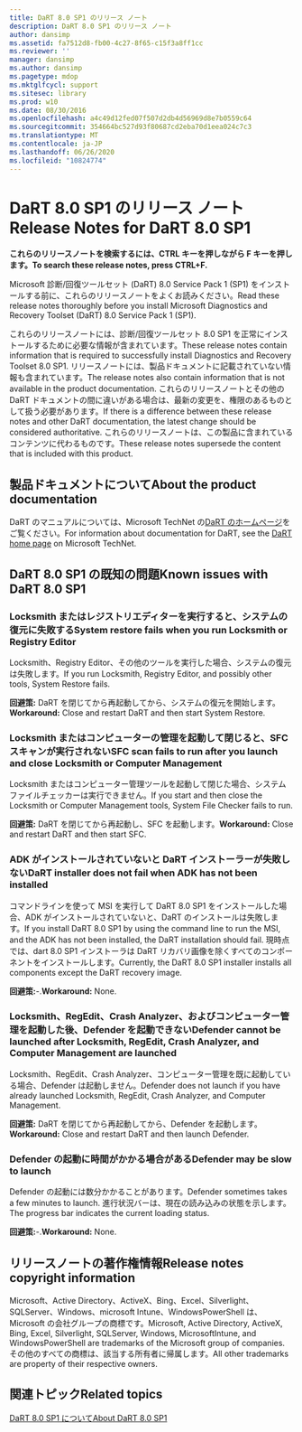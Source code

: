 ```yaml
---
title: DaRT 8.0 SP1 のリリース ノート
description: DaRT 8.0 SP1 のリリース ノート
author: dansimp
ms.assetid: fa7512d8-fb00-4c27-8f65-c15f3a8ff1cc
ms.reviewer: ''
manager: dansimp
ms.author: dansimp
ms.pagetype: mdop
ms.mktglfcycl: support
ms.sitesec: library
ms.prod: w10
ms.date: 08/30/2016
ms.openlocfilehash: a4c49d12fed07f507d2db4d56969d8e7b0559c64
ms.sourcegitcommit: 354664bc527d93f80687cd2eba70d1eea024c7c3
ms.translationtype: MT
ms.contentlocale: ja-JP
ms.lasthandoff: 06/26/2020
ms.locfileid: "10824774"
---
```

# <span data-ttu-id="63efc-103">DaRT 8.0 SP1 のリリース ノート</span><span class="sxs-lookup"><span data-stu-id="63efc-103">Release Notes for DaRT 8.0 SP1</span></span>


**<span data-ttu-id="63efc-104">これらのリリースノートを検索するには、CTRL キーを押しながら F キーを押します。</span><span class="sxs-lookup"><span data-stu-id="63efc-104">To search these release notes, press CTRL+F.</span></span>**

<span data-ttu-id="63efc-105">Microsoft 診断/回復ツールセット (DaRT) 8.0 Service Pack 1 (SP1) をインストールする前に、これらのリリースノートをよくお読みください。</span><span class="sxs-lookup"><span data-stu-id="63efc-105">Read these release notes thoroughly before you install Microsoft Diagnostics and Recovery Toolset (DaRT) 8.0 Service Pack 1 (SP1).</span></span>

<span data-ttu-id="63efc-106">これらのリリースノートには、診断/回復ツールセット 8.0 SP1 を正常にインストールするために必要な情報が含まれています。</span><span class="sxs-lookup"><span data-stu-id="63efc-106">These release notes contain information that is required to successfully install Diagnostics and Recovery Toolset 8.0 SP1.</span></span> <span data-ttu-id="63efc-107">リリースノートには、製品ドキュメントに記載されていない情報も含まれています。</span><span class="sxs-lookup"><span data-stu-id="63efc-107">The release notes also contain information that is not available in the product documentation.</span></span> <span data-ttu-id="63efc-108">これらのリリースノートとその他の DaRT ドキュメントの間に違いがある場合は、最新の変更を、権限のあるものとして扱う必要があります。</span><span class="sxs-lookup"><span data-stu-id="63efc-108">If there is a difference between these release notes and other DaRT documentation, the latest change should be considered authoritative.</span></span> <span data-ttu-id="63efc-109">これらのリリースノートは、この製品に含まれているコンテンツに代わるものです。</span><span class="sxs-lookup"><span data-stu-id="63efc-109">These release notes supersede the content that is included with this product.</span></span>

## <span data-ttu-id="63efc-110">製品ドキュメントについて</span><span class="sxs-lookup"><span data-stu-id="63efc-110">About the product documentation</span></span>


<span data-ttu-id="63efc-111">DaRT のマニュアルについては、Microsoft TechNet の[DaRT のホームページ](https://go.microsoft.com/fwlink/?LinkID=252096)をご覧ください。</span><span class="sxs-lookup"><span data-stu-id="63efc-111">For information about documentation for DaRT, see the [DaRT home page](https://go.microsoft.com/fwlink/?LinkID=252096) on Microsoft TechNet.</span></span>

## <span data-ttu-id="63efc-112">DaRT 8.0 SP1 の既知の問題</span><span class="sxs-lookup"><span data-stu-id="63efc-112">Known issues with DaRT 8.0 SP1</span></span>


### <span data-ttu-id="63efc-113">Locksmith またはレジストリエディターを実行すると、システムの復元に失敗する</span><span class="sxs-lookup"><span data-stu-id="63efc-113">System restore fails when you run Locksmith or Registry Editor</span></span>

<span data-ttu-id="63efc-114">Locksmith、Registry Editor、その他のツールを実行した場合、システムの復元は失敗します。</span><span class="sxs-lookup"><span data-stu-id="63efc-114">If you run Locksmith, Registry Editor, and possibly other tools, System Restore fails.</span></span>

<span data-ttu-id="63efc-115">**回避策:** DaRT を閉じてから再起動してから、システムの復元を開始します。</span><span class="sxs-lookup"><span data-stu-id="63efc-115">**Workaround:** Close and restart DaRT and then start System Restore.</span></span>

### <span data-ttu-id="63efc-116">Locksmith またはコンピューターの管理を起動して閉じると、SFC スキャンが実行されない</span><span class="sxs-lookup"><span data-stu-id="63efc-116">SFC scan fails to run after you launch and close Locksmith or Computer Management</span></span>

<span data-ttu-id="63efc-117">Locksmith またはコンピューター管理ツールを起動して閉じた場合、システムファイルチェッカーは実行できません。</span><span class="sxs-lookup"><span data-stu-id="63efc-117">If you start and then close the Locksmith or Computer Management tools, System File Checker fails to run.</span></span>

<span data-ttu-id="63efc-118">**回避策:** DaRT を閉じてから再起動し、SFC を起動します。</span><span class="sxs-lookup"><span data-stu-id="63efc-118">**Workaround:** Close and restart DaRT and then start SFC.</span></span>

### <a href="" id="-------------dart-installer-does-not-fail-when-adk-has-not-been-installed"></a> <span data-ttu-id="63efc-119">ADK がインストールされていないと DaRT インストーラーが失敗しない</span><span class="sxs-lookup"><span data-stu-id="63efc-119">DaRT installer does not fail when ADK has not been installed</span></span>

<span data-ttu-id="63efc-120">コマンドラインを使って MSI を実行して DaRT 8.0 SP1 をインストールした場合、ADK がインストールされていないと、DaRT のインストールは失敗します。</span><span class="sxs-lookup"><span data-stu-id="63efc-120">If you install DaRT 8.0 SP1 by using the command line to run the MSI, and the ADK has not been installed, the DaRT installation should fail.</span></span> <span data-ttu-id="63efc-121">現時点では、dart 8.0 SP1 インストーラは DaRT リカバリ画像を除くすべてのコンポーネントをインストールします。</span><span class="sxs-lookup"><span data-stu-id="63efc-121">Currently, the DaRT 8.0 SP1 installer installs all components except the DaRT recovery image.</span></span>

<span data-ttu-id="63efc-122">**回避策:**-.</span><span class="sxs-lookup"><span data-stu-id="63efc-122">**Workaround:** None.</span></span>

### <span data-ttu-id="63efc-123">Locksmith、RegEdit、Crash Analyzer、およびコンピューター管理を起動した後、Defender を起動できない</span><span class="sxs-lookup"><span data-stu-id="63efc-123">Defender cannot be launched after Locksmith, RegEdit, Crash Analyzer, and Computer Management are launched</span></span>

<span data-ttu-id="63efc-124">Locksmith、RegEdit、Crash Analyzer、コンピューター管理を既に起動している場合、Defender は起動しません。</span><span class="sxs-lookup"><span data-stu-id="63efc-124">Defender does not launch if you have already launched Locksmith, RegEdit, Crash Analyzer, and Computer Management.</span></span>

<span data-ttu-id="63efc-125">**回避策:** DaRT を閉じてから再起動してから、Defender を起動します。</span><span class="sxs-lookup"><span data-stu-id="63efc-125">**Workaround:** Close and restart DaRT and then launch Defender.</span></span>

### <span data-ttu-id="63efc-126">Defender の起動に時間がかかる場合がある</span><span class="sxs-lookup"><span data-stu-id="63efc-126">Defender may be slow to launch</span></span>

<span data-ttu-id="63efc-127">Defender の起動には数分かかることがあります。</span><span class="sxs-lookup"><span data-stu-id="63efc-127">Defender sometimes takes a few minutes to launch.</span></span> <span data-ttu-id="63efc-128">進行状況バーは、現在の読み込みの状態を示します。</span><span class="sxs-lookup"><span data-stu-id="63efc-128">The progress bar indicates the current loading status.</span></span>

<span data-ttu-id="63efc-129">**回避策:**-.</span><span class="sxs-lookup"><span data-stu-id="63efc-129">**Workaround:** None.</span></span>

## <span data-ttu-id="63efc-130">リリースノートの著作権情報</span><span class="sxs-lookup"><span data-stu-id="63efc-130">Release notes copyright information</span></span>


<span data-ttu-id="63efc-131">Microsoft、Active Directory、ActiveX、Bing、Excel、Silverlight、SQLServer、Windows、microsoft Intune、WindowsPowerShell は、Microsoft の会社グループの商標です。</span><span class="sxs-lookup"><span data-stu-id="63efc-131">Microsoft, Active Directory, ActiveX, Bing, Excel, Silverlight, SQLServer, Windows, MicrosoftIntune, and WindowsPowerShell are trademarks of the Microsoft group of companies.</span></span> <span data-ttu-id="63efc-132">その他のすべての商標は、該当する所有者に帰属します。</span><span class="sxs-lookup"><span data-stu-id="63efc-132">All other trademarks are property of their respective owners.</span></span>



## <span data-ttu-id="63efc-133">関連トピック</span><span class="sxs-lookup"><span data-stu-id="63efc-133">Related topics</span></span>


[<span data-ttu-id="63efc-134">DaRT 8.0 SP1 について</span><span class="sxs-lookup"><span data-stu-id="63efc-134">About DaRT 8.0 SP1</span></span>](about-dart-80-sp1.md)

 

 





